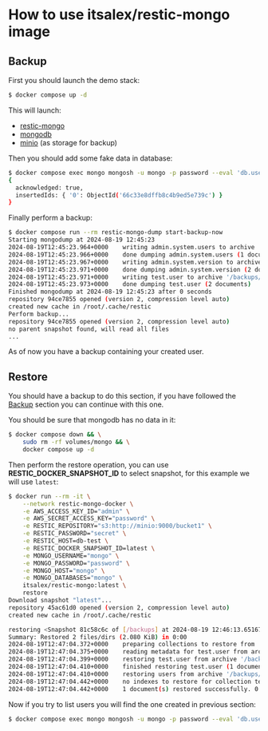 # How to use itsalex/restic-mongo image

## Backup

First you should launch the demo stack:

```sh
$ docker compose up -d
```

This will launch:

- [restic-mongo](../)
- [mongodb](https://www.mongodb.com/)
- [minio](https://min.io/) (as storage for backup)

Then you should add some fake data in database:

```sh
$ docker compose exec mongo mongosh -u mongo -p password --eval 'db.user.insert({name: "Ada Lovelace", age: 205})'
{
  acknowledged: true,
  insertedIds: { '0': ObjectId('66c33e8dffb8c4b9ed5e739c') }
}
```

Finally perform a backup:

```sh
$ docker compose run --rm restic-mongo-dump start-backup-now
Starting mongodump at 2024-08-19 12:45:23
2024-08-19T12:45:23.964+0000    writing admin.system.users to archive '/backups/backup.archive'
2024-08-19T12:45:23.966+0000    done dumping admin.system.users (1 document)
2024-08-19T12:45:23.967+0000    writing admin.system.version to archive '/backups/backup.archive'
2024-08-19T12:45:23.971+0000    done dumping admin.system.version (2 documents)
2024-08-19T12:45:23.971+0000    writing test.user to archive '/backups/backup.archive'
2024-08-19T12:45:23.973+0000    done dumping test.user (2 documents)
Finished mongodump at 2024-08-19 12:45:23 after 0 seconds
repository 94ce7855 opened (version 2, compression level auto)
created new cache in /root/.cache/restic
Perform backup...
repository 94ce7855 opened (version 2, compression level auto)
no parent snapshot found, will read all files
...
```

As of now you have a backup containing your created user.

## Restore

You should have a backup to do this section, if you have followed the
[Backup](#backup) section you can continue with this one.

You should be sure that mongodb has no data in it:

```sh
$ docker compose down && \
    sudo rm -rf volumes/mongo && \
    docker compose up -d
```

Then perform the restore operation, you can use **RESTIC_DOCKER_SNAPSHOT_ID**
to select snapshot, for this example we will use `latest`:

```sh
$ docker run --rm -it \
    --network restic-mongo-docker \
    -e AWS_ACCESS_KEY_ID="admin" \
    -e AWS_SECRET_ACCESS_KEY="password" \
    -e RESTIC_REPOSITORY="s3:http://minio:9000/bucket1" \
    -e RESTIC_PASSWORD="secret" \
    -e RESTIC_HOST=db-test \
    -e RESTIC_DOCKER_SNAPSHOT_ID=latest \
    -e MONGO_USERNAME="mongo" \
    -e MONGO_PASSWORD="password" \
    -e MONGO_HOST="mongo" \
    -e MONGO_DATABASES="mongo" \
    itsalex/restic-mongo:latest \
    restore
Download snapshot "latest"...
repository 45ac61d0 opened (version 2, compression level auto)
created new cache in /root/.cache/restic

restoring <Snapshot 81c58c6c of [/backups] at 2024-08-19 12:46:13.651678754 +0000 UTC by root@1f35df5f6a31> to /
Summary: Restored 2 files/dirs (2.080 KiB) in 0:00
2024-08-19T12:47:04.372+0000    preparing collections to restore from
2024-08-19T12:47:04.375+0000    reading metadata for test.user from archive '/backups/backup.archive'
2024-08-19T12:47:04.399+0000    restoring test.user from archive '/backups/backup.archive'
2024-08-19T12:47:04.410+0000    finished restoring test.user (1 document, 0 failures)
2024-08-19T12:47:04.410+0000    restoring users from archive '/backups/backup.archive'
2024-08-19T12:47:04.442+0000    no indexes to restore for collection test.user
2024-08-19T12:47:04.442+0000    1 document(s) restored successfully. 0 document(s) failed to restore.
```

Now if you try to list users you will find the one created in previous section:

```sh
$ docker compose exec mongo mongosh -u mongo -p password --eval 'db.user.find()'
```